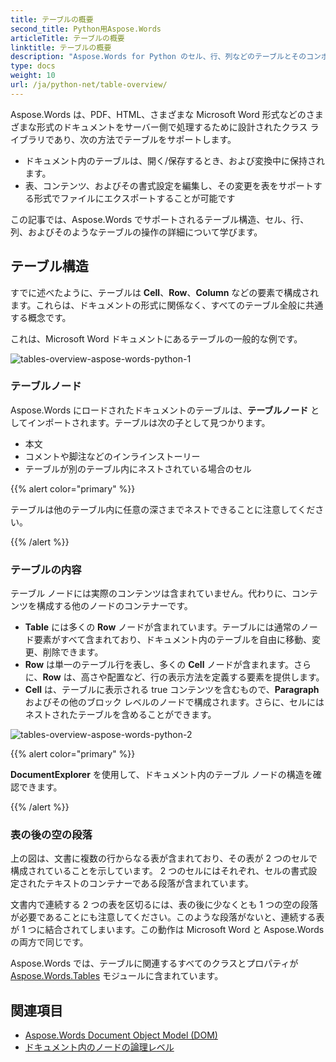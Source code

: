 ```yaml
---
title: テーブルの概要
second_title: Python用Aspose.Words
articleTitle: テーブルの概要
linktitle: テーブルの概要
description: "Aspose.Words for Python のセル、行、列などのテーブルとそのコンポーネントを操作します。 Python でテーブルを操作する方法。"
type: docs
weight: 10
url: /ja/python-net/table-overview/
---
```


Aspose.Words は、PDF、HTML、さまざまな Microsoft Word 形式などのさまざまな形式のドキュメントをサーバー側で処理するために設計されたクラス ライブラリであり、次の方法でテーブルをサポートします。

* ドキュメント内のテーブルは、開く/保存するとき、および変換中に保持されます。
* 表、コンテンツ、およびその書式設定を編集し、その変更を表をサポートする形式でファイルにエクスポートすることが可能です

この記事では、Aspose.Words でサポートされるテーブル構造、セル、行、列、およびそのようなテーブルの操作の詳細について学びます。

## テーブル構造

すでに述べたように、テーブルは **Cell**、**Row**、**Column** などの要素で構成されます。これらは、ドキュメントの形式に関係なく、すべてのテーブル全般に共通する概念です。

これは、Microsoft Word ドキュメントにあるテーブルの一般的な例です。

![tables-overview-aspose-words-python-1](/words/python-net/table-overview/tables-overview-1.png)

### テーブルノード

Aspose.Words にロードされたドキュメントのテーブルは、**テーブルノード** としてインポートされます。テーブルは次の子として見つかります。

- 本文
- コメントや脚注などのインラインストーリー
- テーブルが別のテーブル内にネストされている場合のセル

{{% alert color="primary" %}}

テーブルは他のテーブル内に任意の深さまでネストできることに注意してください。

{{% /alert %}}

### テーブルの内容

テーブル ノードには実際のコンテンツは含まれていません。代わりに、コンテンツを構成する他のノードのコンテナーです。

- **Table** には多くの **Row** ノードが含まれています。テーブルには通常のノード要素がすべて含まれており、ドキュメント内のテーブルを自由に移動、変更、削除できます。
- **Row** は単一のテーブル行を表し、多くの **Cell** ノードが含まれます。さらに、**Row** は、高さや配置など、行の表示方法を定義する要素を提供します。
- **Cell** は、テーブルに表示される true コンテンツを含むもので、**Paragraph** およびその他のブロック レベルのノードで構成されます。さらに、セルにはネストされたテーブルを含めることができます。

![tables-overview-aspose-words-python-2](/words/python-net/table-overview/tables-overview-2.png)

{{% alert color="primary" %}}

**DocumentExplorer** を使用して、ドキュメント内のテーブル ノードの構造を確認できます。

{{% /alert %}}

### 表の後の空の段落

上の図は、文書に複数の行からなる表が含まれており、その表が 2 つのセルで構成されていることを示しています。 2 つのセルにはそれぞれ、セルの書式設定されたテキストのコンテナーである段落が含まれています。

文書内で連続する 2 つの表を区切るには、表の後に少なくとも 1 つの空の段落が必要であることにも注意してください。このような段落がないと、連続する表が 1 つに結合されてしまいます。この動作は Microsoft Word と Aspose.Words の両方で同じです。

Aspose.Words では、テーブルに関連するすべてのクラスとプロパティが [Aspose.Words.Tables](https://reference.aspose.com/words/python-net/aspose.words.tables/) モジュールに含まれています。

## 関連項目

* [Aspose.Words Document Object Model (DOM)](/words/ja/python-net/aspose-words-document-object-model/)
* [ドキュメント内のノードの論理レベル](/words/ja/python-net/logical-levels-of-nodes-in-a-document/)